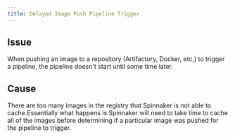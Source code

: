 ```yaml
---
title: Delayed Image Push Pipeline Trigger
---
```


## Issue
When pushing an image to a repository (Artifactory, Docker, etc,) to trigger a pipeline, the pipeline doesn't start until some time later.

## Cause
There are too many images in the registry that Spinnaker is not able to cache.Essentially what happens is Spinnaker will need to take time to cache all of the images before determining if a particular image was pushed for the pipeline to trigger.

